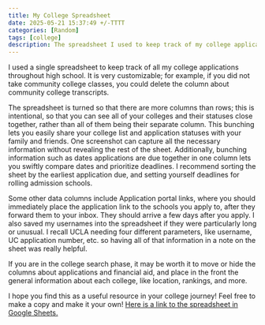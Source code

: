 ```yaml
---
title: My College Spreadsheet
date: 2025-05-21 15:37:49 +/-TTTT
categories: [Random]
tags: [college]
description: The spreadsheet I used to keep track of my college applications.
---
```


I used a single spreadsheet to keep track of all my college applications throughout high school. It is very customizable; for example, if you did not take community college classes, you could delete the column about community college transcripts. 

The spreadsheet is turned so that there are more columns than rows; this is intentional, so that you can see all of your colleges and their statuses close together, rather than all of them being their separate column. This bunching lets you easily share your college list and application statuses with your family and friends. One screenshot can capture all the necessary information without revealing the rest of the sheet. Additionally, bunching information such as dates applications are due together in one column lets you swiftly compare dates and prioritize deadlines. I recommend sorting the sheet by the earliest application due, and setting yourself deadlines for rolling admission schools. 

Some other data columns include Application portal links, where you should immediately place the application link to the schools you apply to, after they forward them to your inbox. They should arrive a few days after you apply. I also saved my usernames into the spreadsheet if they were particularly long or unusual. I recall UCLA needing four different parameters, like username, UC application number, etc. so having all of that information in a note on the sheet was really helpful. 

If you are in the college search phase, it may be worth it to move or hide the columns about applications and financial aid, and place in the front the general information about each college, like location, rankings, and more. 

I hope you find this as a useful resource in your college journey! Feel free to make a copy and make it your own! [Here is a link to the spreadsheet in Google Sheets.](https://docs.google.com/spreadsheets/d/1Uah2vBTxpFi7fYmLUVF6O2B4qEbPj0T0UIB8V-kRxM0/edit?usp=sharing)
